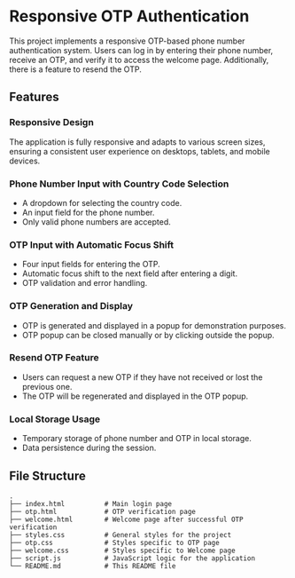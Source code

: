 # Responsive OTP Authentication

This project implements a responsive OTP-based phone number authentication system. Users can log in by entering their phone number, receive an OTP, and verify it to access the welcome page. Additionally, there is a feature to resend the OTP.

## Features

### Responsive Design
The application is fully responsive and adapts to various screen sizes, ensuring a consistent user experience on desktops, tablets, and mobile devices.

### Phone Number Input with Country Code Selection
- A dropdown for selecting the country code.
- An input field for the phone number.
- Only valid phone numbers are accepted.

### OTP Input with Automatic Focus Shift
- Four input fields for entering the OTP.
- Automatic focus shift to the next field after entering a digit.
- OTP validation and error handling.

### OTP Generation and Display
- OTP is generated and displayed in a popup for demonstration purposes.
- OTP popup can be closed manually or by clicking outside the popup.

### Resend OTP Feature
- Users can request a new OTP if they have not received or lost the previous one.
- The OTP will be regenerated and displayed in the OTP popup.

### Local Storage Usage
- Temporary storage of phone number and OTP in local storage.
- Data persistence during the session.

## File Structure

```plaintext
.
├── index.html          # Main login page
├── otp.html            # OTP verification page
├── welcome.html        # Welcome page after successful OTP verification
├── styles.css          # General styles for the project
├── otp.css             # Styles specific to OTP page
├── welcome.css         # Styles specific to Welcome page
├── script.js           # JavaScript logic for the application
└── README.md           # This README file


